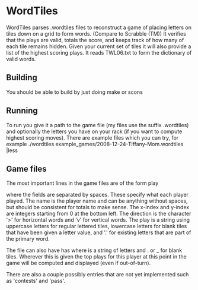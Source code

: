 WordTiles
=========

WordTiles parses .wordtiles files to reconstruct a game of placing letters on tiles down on a grid to form words. (Compare to Scrabble (TM))
It verifies that the plays are valid, totals the score, and keeps track of how many of each tile remains hidden.
Given your current set of tiles it will also provide a list of the highest scoring plays.
It reads TWL06.txt to form the dictionary of valid words.

Building
--------

You should be able to build by just doing
    make
or
    scons


Running
-------

To run you give it a path to the game file (my files use the suffix .wordtiles) and optionally the letters you have on your rack (if you want to compute highest scoring moves). There are example files which you can try, for example
    ./wordtiles example_games/2008-12-24-Tiffany-Mom.wordtiles |less


Game files
----------

The most important lines in the game files are of the form
    play <name> <x-index> <y-index> <direction> <play>

where the fields are separated by spaces.  These specify what each player played.  The name is the player name and can be anything without spaces, but should be consistent for totals to make sense. The x-index and y-index are integers starting from 0 at the bottom left. The direction is the character '>' for horizontal words and 'v' for vertical words. The play is a string using uppercase letters for regular lettered tiles, lowercase letters for blank tiles that have been given a letter value, and '.' for existing letters that are part of the primary word.

The file can also have
    has <name> <rack>
where <rack> is a string of letters and . or _ for blank tiles.  Wherever this is given the top plays for this player at this point in the game will be computed and displayed (even if out-of-turn).

There are also a couple possibly entries that are not yet implemented such as 'contests' and 'pass'.
